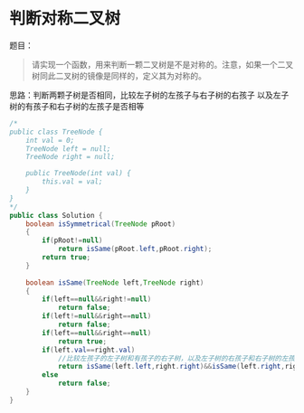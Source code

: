 # 判断对称二叉树

题目：

> 请实现一个函数，用来判断一颗二叉树是不是对称的。注意，如果一个二叉树同此二叉树的镜像是同样的，定义其为对称的。

思路：判断两颗子树是否相同，比较左子树的左孩子与右子树的右孩子 以及左子树的有孩子和右子树的左孩子是否相等

```Java
/*
public class TreeNode {
    int val = 0;
    TreeNode left = null;
    TreeNode right = null;

    public TreeNode(int val) {
        this.val = val;
    }
}
*/
public class Solution {
    boolean isSymmetrical(TreeNode pRoot)
    {
        if(pRoot!=null)
            return isSame(pRoot.left,pRoot.right);
        return true;
    }
    
    boolean isSame(TreeNode left,TreeNode right)
    {
    	if(left==null&&right!=null)
            return false;
        if(left!=null&&right==null)
            return false;
        if(left==null&&right==null)
            return true;
        if(left.val==right.val)
          	//比较左孩子的左子树和有孩子的右子树，以及左子树的右孩子和右子树的左孩子是否相等
            return isSame(left.left,right.right)&&isSame(left.right,right.left);
        else
            return false;
    }
}
```